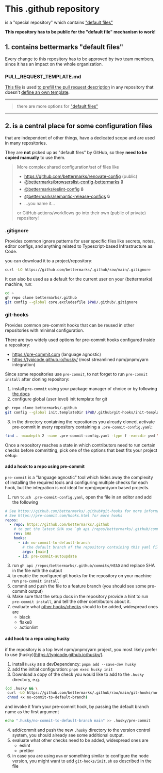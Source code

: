 # This .github repository

is a "special repository" 
which contains ["default files"](https://docs.github.com/en/github/building-a-strong-community/creating-a-default-community-health-file)

**This repository has to be public for the "default file" mechanism to work!**

## 1. contains bettermarks "default files"

Every change to this repository has to be approved by two team members,
since it has an impact on the whole organization.

### PULL_REQUEST_TEMPLATE.md

[This file](https://github.com/bettermarks/.github/blob/main/PULL_REQUEST_TEMPLATE.md) is used 
[to prefill the pull request description](https://docs.github.com/en/communities/using-templates-to-encourage-useful-issues-and-pull-requests/about-issue-and-pull-request-templates#pull-request-templates) 
in any repository that doesn't [define an own template](https://docs.github.com/en/communities/using-templates-to-encourage-useful-issues-and-pull-requests/creating-a-pull-request-template-for-your-repository).

---
> there are more options for ["default files"](https://docs.github.com/en/github/building-a-strong-community/creating-a-default-community-health-file)
---

## 2. is a central place for some configuration files

that are independent of other things, have a dedicated scope and are used in many repositories.

They are **not** picked up as "default files" by GitHub,
so they **need to be copied manually** to use them.

> More complex shared configuration/set of files like
> - https://github.com/bettermarks/renovate-config (public)
> - [@bettermarks/browserslist-config-bettermarks](https://github.com/bettermarks/browserslist-config-bettermarks) :lock:
> - [@bettermarks/eslint-config](https://github.com/bettermarks/eslint-config) :lock:
> - [@bettermarks/semantic-release-configs](https://github.com/bettermarks/semantic-release-configs) :lock:
> - ...you name it...
>
> or GitHub actions/workflows go into their own (public of private) repository!

### .gitignore

Provides common ignore patterns for user specific files like secrets, notes, editor configs, 
and anything related to Typescript-based Infrastructure as Code.

you can download it to a project/repository:
```bash
curl -LO https://github.com/bettermarks/.github/raw/main/.gitignore
```

It can also be used as a default for the current user on your (bettermarks) machine, run:
```bash
cd ~
gh repo clone bettermarks/.github
git config --global core.excludesfile $PWD/.github/.gitignore
```

### git-hooks

Provides common pre-commit hooks that can be reused in other repositories with minimal configuration.

There are two widely used options for pre-commit hooks configured inside a repository:
- <https://pre-commit.com> (language agnostic)
- <https://typicode.github.io/husky/> (most streamlined npm/pnpm/yarn integration)

Since some repositories use `pre-commit`, 
to not forget to run `pre-commit install` after cloning repository:
1. install `pre-commit`
using your package manager of choice or by following [the docs](https://pre-commit.com/#install)
2. configure global (user level) init template for git 
```bash
gh repo clone bettermarks/.github
git config --global init.templateDir $PWD/.github/git-hooks/init-template
```
3. in the directory containing the repositories you already cloned,
   activate pre-commit in every repository containing a `.pre-commit-config.yaml`:
```bash
find . -maxdepth 2 -name .pre-commit-config.yaml -type f -execdir pwd \; -execdir pre-commit install \;
```

Once a repository reaches a state in which contributors need to run certain checks before committing,
pick one of the options that best fits your project setup:

#### add a hook to a repo using pre-commit

`pre-commit` is a "language agnostic" tool which hides away the complexity 
of installing the required tools and configuring multiple checks for each hook,
but the integration is not ideal for npm/pnpm/yarn based projects.

1. run `touch .pre-commit-config.yaml`, open the file in an editor and add the following
```yaml
# See https://github.com/bettermarks/.github#git-hooks for more information
# See https://pre-commit.com/hooks.html for more hooks
repos:
  - repo: https://github.com/bettermarks/.github
    # to get the latest SHA use `gh api /repos/bettermarks/.github/commits/HEAD -q .sha`
    rev: SHA
    hooks:
      - id: no-commit-to-default-branch
        # the default branch of the repository containing this yaml file
        args: [main]
      - id: pre-commit-autoupdate
```
3. run `gh api /repos/bettermarks/.github/commits/HEAD` and replace SHA in the file with the output
2. to enable the configured git hooks for the repository on your machine run `pre-commit install`
3. commit and push the file to a feature branch (you should see some pre-commit output)
4. Make sure that the setup docs in the repository provide a hint to run  `pre-commit install`,
   and tell the other contributors about it.
5. evaluate what [other hooks/checks](https://pre-commit.com/hooks.html) should to be added, widespread ones are
   - black
   - flake8
   - actionlint

#### add hook to a repo using husky

if the repository is a top level npm/pnpm/yarn project, 
you most likely prefer to use (husky)[https://typicode.github.io/husky/].

1. install `husky` as a devDependency: `pnpm add --save-dev husky`
2. add the initial configuration: `pnpm exec husky init`
3. Download a copy of the check you would like to add to the `.husky` directory, e.g. 
```bash
(cd .husky && \
 curl -LO https://github.com/bettermarks/.github/raw/main/git-hooks/no-commit-to-default-branch && \
 chmod +x no-commit-to-default-branch)
```
and invoke it from your pre-commit hook, by passing the default branch name as the first argument
```bash
echo ".husky/no-commit-to-default-branch main" >> .husky/pre-commit
```
4. add/commit and push the new `.husky` directory to the version control system, 
   you should already see some additional output.
5. evaluate what other checks need to be added, widespread ones are
   - eslint
   - prettier
6. in case you are using `nvm` or something similar to configure the node version,
   you might want to add `git-hooks/init.sh` as described in the file 
